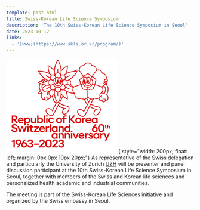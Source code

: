 ```yaml
---
template: post.html
title: Swiss-Korean Life Science Symposium
description: 'The 10th Swiss-Korean Life Science Symposium in Seoul'
date: 2023-10-12
links:
  - '[www](https://www.skls.or.kr/program/)'
---
```


![Swiss-Korean logo image](/img/2023-seoul-swiss-korean-logo.png){ style="width: 200px; float: left; margin: 0px 0px 10px 20px;"}
As representative of the Swiss delegation and particularly the University of Zurich
[UZH](https://uzh.ch) will be presenter and panel discussion participant at the
10th Swiss-Korean Life Science Symposium in Seoul, together with members of the Swiss
and Korean life sciences and personalized health academic and industrial communities.

<!--more-->

The meeting is part of the Swiss-Korean Life Sciences initiative and organized by
the Swiss embassy in Seoul.
